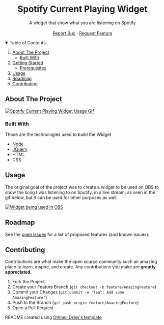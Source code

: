 
  <h1 align="center">Spotify Current Playing Widget</h3>

  <p align="center">
    A widget that show what you are listening on Spotify
    <br />
    <br />
    <a href="https://github.com/gabrielemartins/spotify-current-playing/issues">Report Bug</a>
    ·
    <a href="https://github.com/gabrielemartins/spotify-current-playing/issues">Request Feature</a>
  </p>
</p>

<!-- TABLE OF CONTENTS -->
<details open="open">
  <summary>Table of Contents</summary>
  <ol>
    <li>
      <a href="#about-the-project">About The Project</a>
      <ul>
        <li><a href="#built-with">Built With</a></li>
      </ul>
    </li>
    <li>
      <a href="#getting-started">Getting Started</a>
      <ul>
        <li><a href="#prerequisites">Prerequisites</a></li>
      </ul>
    </li>
    <li><a href="#usage">Usage</a></li>
    <li><a href="#roadmap">Roadmap</a></li>
    <li><a href="#contributing">Contributing</a></li>
  </ol>
</details>

<!-- ABOUT THE PROJECT -->
## About The Project

[![Spotify Current Playing Widget Usage Gif](https://i.postimg.cc/W3qB1hc6/Peek-2021-09-03-23-10.gif)](https://postimg.cc/WFjW9p3h)

### Built With

Those are the technologies used to build the Widget
* [Node](https://nodejs.org/en/)
* [JQuery](https://jquery.com)
* HTML
* CSS


<!-- USAGE EXAMPLES -->
## Usage
The original goal of the project was to create a widget to be used on OBS to show the song I was listening to on Spotify, in a live stream, as seen in the gif below, but it can be used for other purposes as well. 

[![Widget being used in OBS](https://s9.gifyu.com/images/Peek-2021-09-03-23-53.gif)](https://gifyu.com/image/JzBP)


<!-- ROADMAP -->
## Roadmap

See the [open issues](https://github.com/othneildrew/Best-README-Template/issues) for a list of proposed features (and known issues).

<!-- CONTRIBUTING -->
## Contributing

Contributions are what make the open source community such an amazing place to learn, inspire, and create. Any contributions you make are **greatly appreciated**.

1. Fork the Project
2. Create your Feature Branch (`git checkout -b feature/AmazingFeature`)
3. Commit your Changes (`git commit -m 'feat: Add some AmazingFeature'`)
4. Push to the Branch (`git push origin feature/AmazingFeature`)
5. Open a Pull Request

README created using [Othneil Drew's template](https://github.com/othneildrew/Best-README-Template)